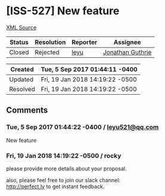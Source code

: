 # [ISS-527] New feature

[XML Source](./xml/ISS-527.xml)
<p></p>





Status|Resolution|Reporter|Assignee
------|----------|--------|--------
Closed|Rejected|[leyu](leyu521@qq.com)|[Jonathan Guthrie]($jono)





Created|Tue, 5 Sep 2017 01:44:11 -0400
-------|--------------
Updated|Fri, 19 Jan 2018 14:19:22 -0500
Resolved|Fri, 19 Jan 2018 14:19:22 -0500


## Comments




### Tue, 5 Sep 2017 01:44:22 -0400 / leyu521@qq.com 

<p><p>New feature</p></p>


### Fri, 19 Jan 2018 14:19:22 -0500 / rocky 

<p><p>please provide more details about your proposal.</p>


<p>also, please feel free to join our slack channel: <br/>
<a href="http://perfect.ly/" class="external-link" rel="nofollow">http://perfect.ly</a> to get instant feedback.</p></p>


